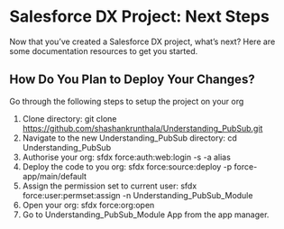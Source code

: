 # Salesforce DX Project: Next Steps

Now that you’ve created a Salesforce DX project, what’s next? Here are some documentation resources to get you started.

## How Do You Plan to Deploy Your Changes?

Go through the following steps to setup the project on your org
1. Clone directory: git clone https://github.com/shashankrunthala/Understanding_PubSub.git
2. Navigate to the new Understanding_PubSub directory: cd Understanding_PubSub
3. Authorise your org: sfdx force:auth:web:login -s -a alias
4. Deploy the code to you org: sfdx force:source:deploy -p force-app/main/default
5. Assign the permission set to current user: sfdx force:user:permset:assign -n Understanding_PubSub_Module
6. Open your org: sfdx force:org:open
7. Go to Understanding_PubSub_Module App from the app manager.
